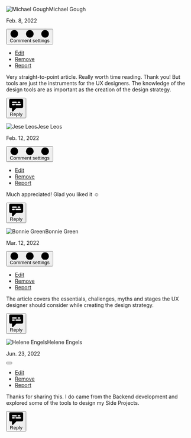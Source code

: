 <!-- DUMMY COMMENTS -->

<article class="p-6 mb-6 text-base bg-white rounded-lg dark:bg-gray-900">
    <footer class="flex justify-between items-center mb-2">
      <div class="flex items-center">
        <p class="inline-flex items-center mr-3 font-semibold text-sm text-gray-900 dark:text-white"><img class="mr-2 w-6 h-6 rounded-full" src="https://flowbite.com/docs/images/people/profile-picture-2.jpg" alt="Michael Gough">Michael Gough</p>
        <p class="text-sm text-gray-600 dark:text-gray-400"><time pubdate datetime="2022-02-08" title="February 8th, 2022">Feb. 8, 2022</time></p>
      </div>
      <button id="dropdownComment1Button" data-dropdown-toggle="dropdownComment1" class="inline-flex items-center p-2 text-sm font-medium text-center text-gray-500 bg-white rounded-lg hover:bg-gray-100 focus:ring-4 focus:outline-none focus:ring-gray-50 dark:text-gray-400 dark:bg-gray-900 dark:hover:bg-gray-700 dark:focus:ring-gray-600" type="button">
        <svg class="w-4 h-4" aria-hidden="true" xmlns="http://www.w3.org/2000/svg" fill="currentColor" viewBox="0 0 16 3">
          <path d="M2 0a1.5 1.5 0 1 1 0 3 1.5 1.5 0 0 1 0-3Zm6.041 0a1.5 1.5 0 1 1 0 3 1.5 1.5 0 0 1 0-3ZM14 0a1.5 1.5 0 1 1 0 3 1.5 1.5 0 0 1 0-3Z" />
        </svg>
        <span class="sr-only">Comment settings</span>
      </button>
      <!-- Dropdown menu -->
      <div id="dropdownComment1" class="hidden z-10 w-36 bg-white rounded divide-y divide-gray-100 shadow dark:bg-gray-700 dark:divide-gray-600">
        <ul class="py-1 text-sm text-gray-700 dark:text-gray-200" aria-labelledby="dropdownMenuIconHorizontalButton">
          <li>
            <a href="#" class="block py-2 px-4 hover:bg-gray-100 dark:hover:bg-gray-600 dark:hover:text-white">Edit</a>
          </li>
          <li>
            <a href="#" class="block py-2 px-4 hover:bg-gray-100 dark:hover:bg-gray-600 dark:hover:text-white">Remove</a>
          </li>
          <li>
            <a href="#" class="block py-2 px-4 hover:bg-gray-100 dark:hover:bg-gray-600 dark:hover:text-white">Report</a>
          </li>
        </ul>
      </div>
    </footer>
    <p>Very straight-to-point article. Really worth time reading. Thank you! But tools are just the
      instruments for the UX designers. The knowledge of the design tools are as important as the
      creation of the design strategy.</p>
    <div class="flex items-center mt-4 space-x-4">
      <button type="button" class="flex items-center font-medium text-sm text-gray-500 hover:underline dark:text-gray-400">
        <svg class="mr-1.5 w-3 h-3" aria-hidden="true" xmlns="http://www.w3.org/2000/svg" fill="currentColor" viewBox="0 0 20 18">
          <path d="M18 0H2a2 2 0 0 0-2 2v9a2 2 0 0 0 2 2h2v4a1 1 0 0 0 1.707.707L10.414 13H18a2 2 0 0 0 2-2V2a2 2 0 0 0-2-2Zm-5 4h2a1 1 0 1 1 0 2h-2a1 1 0 1 1 0-2ZM5 4h5a1 1 0 1 1 0 2H5a1 1 0 0 1 0-2Zm2 5H5a1 1 0 0 1 0-2h2a1 1 0 0 1 0 2Zm9 0h-6a1 1 0 0 1 0-2h6a1 1 0 1 1 0 2Z" />
        </svg>
        Reply
      </button>
    </div>
  </article>
  <article class="p-6 mb-6 ml-6 lg:ml-12 text-base bg-white rounded-lg dark:bg-gray-900">
    <footer class="flex justify-between items-center mb-2">
      <div class="flex items-center">
        <p class="inline-flex items-center mr-3 font-semibold text-sm text-gray-900 dark:text-white"><img class="mr-2 w-6 h-6 rounded-full" src="https://flowbite.com/docs/images/people/profile-picture-5.jpg" alt="Jese Leos">Jese Leos</p>
        <p class="text-sm text-gray-600 dark:text-gray-400"><time pubdate datetime="2022-02-12" title="February 12th, 2022">Feb. 12, 2022</time></p>
      </div>
      <button id="dropdownComment2Button" data-dropdown-toggle="dropdownComment2" class="inline-flex items-center p-2 text-sm font-medium text-center text-gray-500 bg-white rounded-lg hover:bg-gray-100 focus:ring-4 focus:outline-none focus:ring-gray-50 dark:text-gray-400 dark:bg-gray-900 dark:hover:bg-gray-700 dark:focus:ring-gray-600" type="button">
        <svg class="w-4 h-4" aria-hidden="true" xmlns="http://www.w3.org/2000/svg" fill="currentColor" viewBox="0 0 16 3">
          <path d="M2 0a1.5 1.5 0 1 1 0 3 1.5 1.5 0 0 1 0-3Zm6.041 0a1.5 1.5 0 1 1 0 3 1.5 1.5 0 0 1 0-3ZM14 0a1.5 1.5 0 1 1 0 3 1.5 1.5 0 0 1 0-3Z" />
        </svg>
        <span class="sr-only">Comment settings</span>
      </button>
      <!-- Dropdown menu -->
      <div id="dropdownComment2" class="hidden z-10 w-36 bg-white rounded divide-y divide-gray-100 shadow dark:bg-gray-700 dark:divide-gray-600">
        <ul class="py-1 text-sm text-gray-700 dark:text-gray-200" aria-labelledby="dropdownMenuIconHorizontalButton">
          <li>
            <a href="#" class="block py-2 px-4 hover:bg-gray-100 dark:hover:bg-gray-600 dark:hover:text-white">Edit</a>
          </li>
          <li>
            <a href="#" class="block py-2 px-4 hover:bg-gray-100 dark:hover:bg-gray-600 dark:hover:text-white">Remove</a>
          </li>
          <li>
            <a href="#" class="block py-2 px-4 hover:bg-gray-100 dark:hover:bg-gray-600 dark:hover:text-white">Report</a>
          </li>
        </ul>
      </div>
    </footer>
    <p>Much appreciated! Glad you liked it ☺️</p>
    <div class="flex items-center mt-4 space-x-4">
      <button type="button" class="flex items-center font-medium text-sm text-gray-500 hover:underline dark:text-gray-400">
        <svg class="mr-1.5 w-3 h-3" aria-hidden="true" xmlns="http://www.w3.org/2000/svg" fill="currentColor" viewBox="0 0 20 18">
          <path d="M18 0H2a2 2 0 0 0-2 2v9a2 2 0 0 0 2 2h2v4a1 1 0 0 0 1.707.707L10.414 13H18a2 2 0 0 0 2-2V2a2 2 0 0 0-2-2Zm-5 4h2a1 1 0 1 1 0 2h-2a1 1 0 1 1 0-2ZM5 4h5a1 1 0 1 1 0 2H5a1 1 0 0 1 0-2Zm2 5H5a1 1 0 0 1 0-2h2a1 1 0 0 1 0 2Zm9 0h-6a1 1 0 0 1 0-2h6a1 1 0 1 1 0 2Z" />
        </svg>
        Reply
      </button>
    </div>
  </article>
  <article class="p-6 mb-6 text-base bg-white border-t border-gray-200 dark:border-gray-700 dark:bg-gray-900">
    <footer class="flex justify-between items-center mb-2">
      <div class="flex items-center">
        <p class="inline-flex items-center mr-3 font-semibold text-sm text-gray-900 dark:text-white"><img class="mr-2 w-6 h-6 rounded-full" src="https://flowbite.com/docs/images/people/profile-picture-3.jpg" alt="Bonnie Green">Bonnie Green</p>
        <p class="text-sm text-gray-600 dark:text-gray-400"><time pubdate datetime="2022-03-12" title="March 12th, 2022">Mar. 12, 2022</time></p>
      </div>
      <button id="dropdownComment3Button" data-dropdown-toggle="dropdownComment3" class="inline-flex items-center p-2 text-sm font-medium text-center text-gray-500 bg-white rounded-lg hover:bg-gray-100 focus:ring-4 focus:outline-none focus:ring-gray-50 dark:text-gray-400 dark:bg-gray-900 dark:hover:bg-gray-700 dark:focus:ring-gray-600" type="button">
        <svg class="w-4 h-4" aria-hidden="true" xmlns="http://www.w3.org/2000/svg" fill="currentColor" viewBox="0 0 16 3">
          <path d="M2 0a1.5 1.5 0 1 1 0 3 1.5 1.5 0 0 1 0-3Zm6.041 0a1.5 1.5 0 1 1 0 3 1.5 1.5 0 0 1 0-3ZM14 0a1.5 1.5 0 1 1 0 3 1.5 1.5 0 0 1 0-3Z" />
        </svg>
        <span class="sr-only">Comment settings</span>
      </button>
      <!-- Dropdown menu -->
      <div id="dropdownComment3" class="hidden z-10 w-36 bg-white rounded divide-y divide-gray-100 shadow dark:bg-gray-700 dark:divide-gray-600">
        <ul class="py-1 text-sm text-gray-700 dark:text-gray-200" aria-labelledby="dropdownMenuIconHorizontalButton">
          <li>
            <a href="#" class="block py-2 px-4 hover:bg-gray-100 dark:hover:bg-gray-600 dark:hover:text-white">Edit</a>
          </li>
          <li>
            <a href="#" class="block py-2 px-4 hover:bg-gray-100 dark:hover:bg-gray-600 dark:hover:text-white">Remove</a>
          </li>
          <li>
            <a href="#" class="block py-2 px-4 hover:bg-gray-100 dark:hover:bg-gray-600 dark:hover:text-white">Report</a>
          </li>
        </ul>
      </div>
    </footer>
    <p>The article covers the essentials, challenges, myths and stages the UX designer should consider while creating the design strategy.</p>
    <div class="flex items-center mt-4 space-x-4">
      <button type="button" class="flex items-center font-medium text-sm text-gray-500 hover:underline dark:text-gray-400">
        <svg class="mr-1.5 w-3 h-3" aria-hidden="true" xmlns="http://www.w3.org/2000/svg" fill="currentColor" viewBox="0 0 20 18">
          <path d="M18 0H2a2 2 0 0 0-2 2v9a2 2 0 0 0 2 2h2v4a1 1 0 0 0 1.707.707L10.414 13H18a2 2 0 0 0 2-2V2a2 2 0 0 0-2-2Zm-5 4h2a1 1 0 1 1 0 2h-2a1 1 0 1 1 0-2ZM5 4h5a1 1 0 1 1 0 2H5a1 1 0 0 1 0-2Zm2 5H5a1 1 0 0 1 0-2h2a1 1 0 0 1 0 2Zm9 0h-6a1 1 0 0 1 0-2h6a1 1 0 1 1 0 2Z" />
        </svg>
        Reply
      </button>
    </div>
  </article>
  <article class="p-6 text-base bg-white border-t border-gray-200 dark:border-gray-700 dark:bg-gray-900">
    <footer class="flex justify-between items-center mb-2">
      <div class="flex items-center">
        <p class="inline-flex items-center mr-3 font-semibold text-sm text-gray-900 dark:text-white"><img class="mr-2 w-6 h-6 rounded-full" src="https://flowbite.com/docs/images/people/profile-picture-4.jpg" alt="Helene Engels">Helene Engels</p>
        <p class="text-sm text-gray-600 dark:text-gray-400"><time pubdate datetime="2022-06-23" title="June 23rd, 2022">Jun. 23, 2022</time></p>
      </div>
      <button id="dropdownComment4Button" data-dropdown-toggle="dropdownComment4" class="inline-flex items-center p-2 text-sm font-medium text-center text-gray-500 bg-white rounded-lg hover:bg-gray-100 focus:ring-4 focus:outline-none focus:ring-gray-50 dark:text-gray-400 dark:bg-gray-900 dark:hover:bg-gray-700 dark:focus:ring-gray-600" type="button">
        <svg class="w-4 h-4" aria-hidden="true" xmlns="http://www.w3.org/2000/svg" fill="currentColor" viewBox="0 0 16 3">
          <path d="M2 0a1.5 1.5 0 1 1 0 3 1.5 1.5 0 0 1 0-3Zm6.041 0a1.5 1.5 0 1 1 0 3 1.5 1.5 0 0 1 0-3ZM14 0a1.5 1.5 0 1 1 0 3 1.5 1.5 0 0 1 0-3Z" />
        </svg>
      </button>
      <!-- Dropdown menu -->
      <div id="dropdownComment4" class="hidden z-10 w-36 bg-white rounded divide-y divide-gray-100 shadow dark:bg-gray-700 dark:divide-gray-600">
        <ul class="py-1 text-sm text-gray-700 dark:text-gray-200" aria-labelledby="dropdownMenuIconHorizontalButton">
          <li>
            <a href="#" class="block py-2 px-4 hover:bg-gray-100 dark:hover:bg-gray-600 dark:hover:text-white">Edit</a>
          </li>
          <li>
            <a href="#" class="block py-2 px-4 hover:bg-gray-100 dark:hover:bg-gray-600 dark:hover:text-white">Remove</a>
          </li>
          <li>
            <a href="#" class="block py-2 px-4 hover:bg-gray-100 dark:hover:bg-gray-600 dark:hover:text-white">Report</a>
          </li>
        </ul>
      </div>
    </footer>
    <p>Thanks for sharing this. I do came from the Backend development and explored some of the tools to design my Side Projects.</p>
    <div class="flex items-center mt-4 space-x-4">
      <button type="button" class="flex items-center font-medium text-sm text-gray-500 hover:underline dark:text-gray-400">
        <svg class="mr-1.5 w-3 h-3" aria-hidden="true" xmlns="http://www.w3.org/2000/svg" fill="currentColor" viewBox="0 0 20 18">
          <path d="M18 0H2a2 2 0 0 0-2 2v9a2 2 0 0 0 2 2h2v4a1 1 0 0 0 1.707.707L10.414 13H18a2 2 0 0 0 2-2V2a2 2 0 0 0-2-2Zm-5 4h2a1 1 0 1 1 0 2h-2a1 1 0 1 1 0-2ZM5 4h5a1 1 0 1 1 0 2H5a1 1 0 0 1 0-2Zm2 5H5a1 1 0 0 1 0-2h2a1 1 0 0 1 0 2Zm9 0h-6a1 1 0 0 1 0-2h6a1 1 0 1 1 0 2Z" />
        </svg>
        Reply
      </button>
    </div>
  </article>


<!-- REPLY COMMENTS -->
<!-- <div class="flex items-center mt-4 space-x-4">
      <button type="button" class="flex items-center font-medium text-sm text-gray-500 hover:underline dark:text-gray-400">
        <svg class="mr-1.5 w-3 h-3" aria-hidden="true" xmlns="http://www.w3.org/2000/svg" fill="currentColor" viewBox="0 0 20 18">
          <path d="M18 0H2a2 2 0 0 0-2 2v9a2 2 0 0 0 2 2h2v4a1 1 0 0 0 1.707.707L10.414 13H18a2 2 0 0 0 2-2V2a2 2 0 0 0-2-2Zm-5 4h2a1 1 0 1 1 0 2h-2a1 1 0 1 1 0-2ZM5 4h5a1 1 0 1 1 0 2H5a1 1 0 0 1 0-2Zm2 5H5a1 1 0 0 1 0-2h2a1 1 0 0 1 0 2Zm9 0h-6a1 1 0 0 1 0-2h6a1 1 0 1 1 0 2Z" />
        </svg>
        Reply
      </button>
</div> -->
